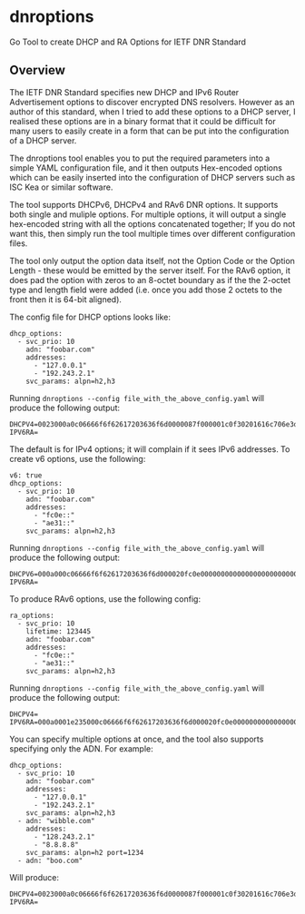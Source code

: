 # dnroptions
Go Tool to create DHCP and RA Options for IETF DNR Standard

Overview
---

The IETF DNR Standard specifies new DHCP and IPv6 Router Advertisement options
to discover encrypted DNS resolvers. However as an author of this standard, when I tried to
add these options to a DHCP server, I realised these options are in a binary format that it 
could be difficult for many users to easily create in a form that can be put into the 
configuration of a DHCP server.

The dnroptions tool enables you to put the required parameters into a simple YAML configuration file,
and it then outputs Hex-encoded options which can be easily inserted into the configuration of DHCP
servers such as ISC Kea or similar software.

The tool supports DHCPv6, DHCPv4 and RAv6 DNR options. It supports both single and muliple options. 
For multiple options, it will output a single hex-encoded string with all the options concatenated 
together; If you do not want this, then simply run the tool multiple times over different configuration files.

The tool only output the option data itself, not the Option Code or the Option Length - these would
be emitted by the server itself. For the RAv6 option, it does pad the option with zeros to an 8-octet 
boundary as if the the 2-octet type and length field were added (i.e. once you add those 2 octets to the
front then it is 64-bit aligned).

The config file for DHCP options looks like:
````
dhcp_options:
  - svc_prio: 10
    adn: "foobar.com"
    addresses:
      - "127.0.0.1"
      - "192.243.2.1"
    svc_params: alpn=h2,h3
````
Running `dnroptions --config file_with_the_above_config.yaml` will produce the following output:
````
DHCPV4=0023000a0c06666f6f62617203636f6d0000087f000001c0f30201616c706e3d68322c6833
IPV6RA=
````
The default is for IPv4 options; it will complain if it sees IPv6 addresses. To create v6 options, use
the following:
````
v6: true
dhcp_options:
  - svc_prio: 10
    adn: "foobar.com"
    addresses:
      - "fc0e::"
      - "ae31::"
    svc_params: alpn=h2,h3
````
Running `dnroptions --config file_with_the_above_config.yaml` will produce the following output:
````
DHCPV6=000a000c06666f6f62617203636f6d000020fc0e0000000000000000000000000000ae310000000000000000000000000000616c706e3d68322c6833
IPV6RA=
````
To produce RAv6 options, use the following config:
````
ra_options:
  - svc_prio: 10
    lifetime: 123445
    adn: "foobar.com"
    addresses:
      - "fc0e::"
      - "ae31::"
    svc_params: alpn=h2,h3
````
Running `dnroptions --config file_with_the_above_config.yaml` will produce the following output:
````
DHCPV4=
IPV6RA=000a0001e235000c06666f6f62617203636f6d000020fc0e0000000000000000000000000000ae310000000000000000000000000000000a616c706e3d68322c683300000000
````
You can specify multiple options at once, and the tool also supports specifying only the ADN. For example:
````
dhcp_options:
  - svc_prio: 10
    adn: "foobar.com"
    addresses:
      - "127.0.0.1"
      - "192.243.2.1"
    svc_params: alpn=h2,h3
  - adn: "wibble.com"
    addresses:
      - "128.243.2.1"
      - "8.8.8.8"
    svc_params: alpn=h2 port=1234
  - adn: "boo.com"
````
Will produce:
````
DHCPV4=0023000a0c06666f6f62617203636f6d0000087f000001c0f30201616c706e3d68322c6833002a00000c06776962626c6503636f6d00000880f3020108080808616c706e3d683220706f72743d31323334000e00000903626f6f03636f6d000000
IPV6RA=
````
